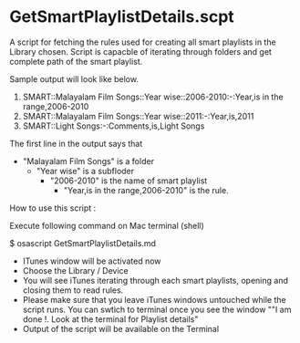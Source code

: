 # GetSmartPlaylistDetails.scpt

A script for fetching the rules used for creating all smart playlists  in the Library chosen. Script is capacble of iterating through folders and get complete path of the smart playlist.

Sample output will look like below.

1. SMART::Malayalam Film Songs::Year wise::2006-2010:-:Year,is in the range,2006-2010
1. SMART::Malayalam Film Songs::Year wise::2011:-:Year,is,2011
1. SMART::Light Songs:-:Comments,is,Light Songs

The first line in the output says that 
- "Malayalam Film Songs" is a folder
   - "Year wise" is a subfloder
     - "2006-2010" is the name of smart playlist
        - "Year,is in the range,2006-2010" is the rule.


How to use this script :

Execute following command on Mac terminal (shell)

$ osascript GetSmartPlaylistDetails.md
- ITunes window will be activated now 
- Choose the Library / Device
- You will see iTunes iterating through each smart playlists, opening and closing them to read rules.
- Please make sure that you leave iTunes windows untouched while the script runs.  You can swtich to terminal once you see the window ""I am done !. Look at the terminal for Playlist details"
- Output of the script will be available on the Terminal
